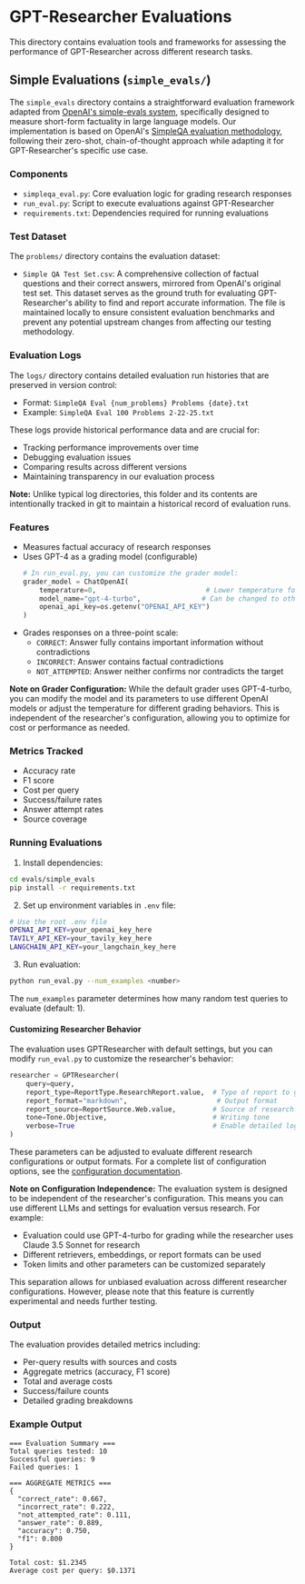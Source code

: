# GPT-Researcher Evaluations

This directory contains evaluation tools and frameworks for assessing the performance of GPT-Researcher across different research tasks.

## Simple Evaluations (`simple_evals/`)

The `simple_evals` directory contains a straightforward evaluation framework adapted from [OpenAI's simple-evals system](https://github.com/openai/simple-evals), specifically designed to measure short-form factuality in large language models. Our implementation is based on OpenAI's [SimpleQA evaluation methodology](https://github.com/openai/simple-evals/blob/main/simpleqa_eval.py), following their zero-shot, chain-of-thought approach while adapting it for GPT-Researcher's specific use case.

### Components

- `simpleqa_eval.py`: Core evaluation logic for grading research responses
- `run_eval.py`: Script to execute evaluations against GPT-Researcher
- `requirements.txt`: Dependencies required for running evaluations

### Test Dataset

The `problems/` directory contains the evaluation dataset:

- `Simple QA Test Set.csv`: A comprehensive collection of factual questions and their correct answers, mirrored from OpenAI's original test set. This dataset serves as the ground truth for evaluating GPT-Researcher's ability to find and report accurate information. The file is maintained locally to ensure consistent evaluation benchmarks and prevent any potential upstream changes from affecting our testing methodology.

### Evaluation Logs

The `logs/` directory contains detailed evaluation run histories that are preserved in version control:

- Format: `SimpleQA Eval {num_problems} Problems {date}.txt`
- Example: `SimpleQA Eval 100 Problems 2-22-25.txt`

These logs provide historical performance data and are crucial for:
- Tracking performance improvements over time
- Debugging evaluation issues
- Comparing results across different versions
- Maintaining transparency in our evaluation process

**Note:** Unlike typical log directories, this folder and its contents are intentionally tracked in git to maintain a historical record of evaluation runs.

### Features

- Measures factual accuracy of research responses
- Uses GPT-4 as a grading model (configurable)
  ```python
  # In run_eval.py, you can customize the grader model:
  grader_model = ChatOpenAI(
      temperature=0,                           # Lower temperature for more consistent grading
      model_name="gpt-4-turbo",               # Can be changed to other OpenAI models
      openai_api_key=os.getenv("OPENAI_API_KEY")
  )
  ```
- Grades responses on a three-point scale:
  - `CORRECT`: Answer fully contains important information without contradictions
  - `INCORRECT`: Answer contains factual contradictions
  - `NOT_ATTEMPTED`: Answer neither confirms nor contradicts the target

**Note on Grader Configuration:** While the default grader uses GPT-4-turbo, you can modify the model and its parameters to use different OpenAI models or adjust the temperature for different grading behaviors. This is independent of the researcher's configuration, allowing you to optimize for cost or performance as needed.

### Metrics Tracked

- Accuracy rate
- F1 score
- Cost per query
- Success/failure rates
- Answer attempt rates
- Source coverage

### Running Evaluations

1. Install dependencies:
```bash
cd evals/simple_evals
pip install -r requirements.txt
```

2. Set up environment variables in `.env` file:
```bash
# Use the root .env file
OPENAI_API_KEY=your_openai_key_here
TAVILY_API_KEY=your_tavily_key_here
LANGCHAIN_API_KEY=your_langchain_key_here
```

3. Run evaluation:
```bash
python run_eval.py --num_examples <number>
```

The `num_examples` parameter determines how many random test queries to evaluate (default: 1).

#### Customizing Researcher Behavior

The evaluation uses GPTResearcher with default settings, but you can modify `run_eval.py` to customize the researcher's behavior:

```python
researcher = GPTResearcher(
    query=query,
    report_type=ReportType.ResearchReport.value,  # Type of report to generate
    report_format="markdown",                      # Output format
    report_source=ReportSource.Web.value,         # Source of research
    tone=Tone.Objective,                          # Writing tone
    verbose=True                                  # Enable detailed logging
)
```

These parameters can be adjusted to evaluate different research configurations or output formats. For a complete list of configuration options, see the [configuration documentation](https://docs.gptr.dev/docs/gpt-researcher/gptr/config).

**Note on Configuration Independence:** The evaluation system is designed to be independent of the researcher's configuration. This means you can use different LLMs and settings for evaluation versus research. For example:
- Evaluation could use GPT-4-turbo for grading while the researcher uses Claude 3.5 Sonnet for research
- Different retrievers, embeddings, or report formats can be used
- Token limits and other parameters can be customized separately

This separation allows for unbiased evaluation across different researcher configurations. However, please note that this feature is currently experimental and needs further testing.

### Output

The evaluation provides detailed metrics including:
- Per-query results with sources and costs
- Aggregate metrics (accuracy, F1 score)
- Total and average costs
- Success/failure counts
- Detailed grading breakdowns

### Example Output
```
=== Evaluation Summary ===
Total queries tested: 10
Successful queries: 9
Failed queries: 1

=== AGGREGATE METRICS ===
{
  "correct_rate": 0.667,
  "incorrect_rate": 0.222,
  "not_attempted_rate": 0.111,
  "answer_rate": 0.889,
  "accuracy": 0.750,
  "f1": 0.800
}

Total cost: $1.2345
Average cost per query: $0.1371
``` 